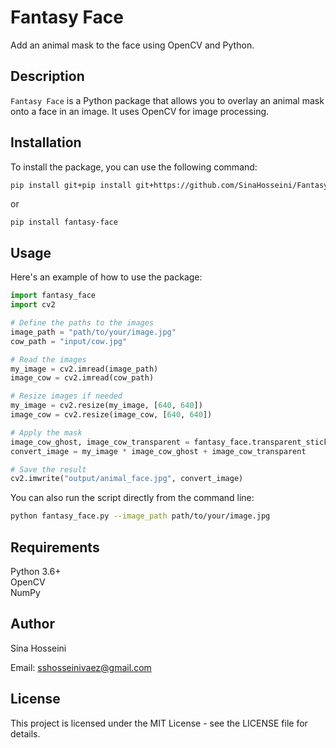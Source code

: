 # Fantasy Face

Add an animal mask to the face using OpenCV and Python.

## Description

`Fantasy Face` is a Python package that allows you to overlay an animal mask onto a face in an image. It uses OpenCV for image processing.

## Installation

To install the package, you can use the following command:

```sh
pip install git+pip install git+https://github.com/SinaHosseini/Fantasy-Face
```

or

```
pip install fantasy-face
```

## Usage

Here's an example of how to use the package:

```python
import fantasy_face
import cv2

# Define the paths to the images
image_path = "path/to/your/image.jpg"
cow_path = "input/cow.jpg"

# Read the images
my_image = cv2.imread(image_path)
image_cow = cv2.imread(cow_path)

# Resize images if needed
my_image = cv2.resize(my_image, [640, 640])
image_cow = cv2.resize(image_cow, [640, 640])

# Apply the mask
image_cow_ghost, image_cow_transparent = fantasy_face.transparent_sticker(image_cow)
convert_image = my_image * image_cow_ghost + image_cow_transparent

# Save the result
cv2.imwrite("output/animal_face.jpg", convert_image)
```

You can also run the script directly from the command line:

```bash
python fantasy_face.py --image_path path/to/your/image.jpg
```

## Requirements

Python 3.6+<br>
OpenCV<br>
NumPy

## Author

Sina Hosseini

Email: sshosseinivaez@gmail.com

## License

This project is licensed under the MIT License - see the LICENSE file for details.
